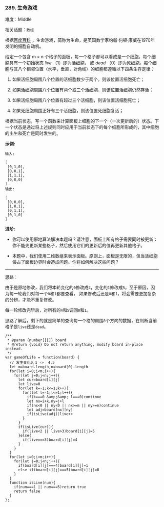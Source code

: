 ### 289. 生命游戏

难度：Middle

相关话题：`数组`

根据[百度百科](https://baike.baidu.com/item/%E7%94%9F%E5%91%BD%E6%B8%B8%E6%88%8F/2926434?fr=aladdin)
，生命游戏，简称为生命，是英国数学家约翰&middot;何顿&middot;康威在1970年发明的细胞自动机。



给定一个包含 m &times; n 个格子的面板，每一个格子都可以看成是一个细胞。每个细胞具有一个初始状态 *live* （1）即为活细胞， 或 *dead* （0）即为死细胞。每个细胞与其八个相邻位置（水平，垂直，对角线）的细胞都遵循以下四条生存定律：




1. 如果活细胞周围八个位置的活细胞数少于两个，则该位置活细胞死亡；

2. 如果活细胞周围八个位置有两个或三个活细胞，则该位置活细胞仍然存活；

3. 如果活细胞周围八个位置有超过三个活细胞，则该位置活细胞死亡；

4. 如果死细胞周围正好有三个活细胞，则该位置死细胞复活；





根据当前状态，写一个函数来计算面板上细胞的下一个（一次更新后的）状态。下一个状态是通过将上述规则同时应用于当前状态下的每个细胞所形成的，其中细胞的出生和死亡是同时发生的。



**示例:** 





```
输入:

[
 [0,1,0],
 [0,0,1],
 [1,1,1],
 [0,0,0]
]
输出:

[
 [0,0,0],
 [1,0,1],
 [0,1,1],
 [0,1,0]
]
```


**进阶:** 




* 你可以使用原地算法解决本题吗？请注意，面板上所有格子需要同时被更新：你不能先更新某些格子，然后使用它们的更新后的值再更新其他格子。

* 本题中，我们使用二维数组来表示面板。原则上，面板是无限的，但当活细胞侵占了面板边界时会造成问题。你将如何解决这些问题？






-----

思路：

由于是原地修改，我们将本轮变化的`0`修改成`4`，变化的`1`修改成`5`，至于原因，因为每一轮我们对每一个`0`和`1`都要查看，
如果修改后还是`0`和`1`，将会需要更加复杂的分辨，才能不重复修改。

每一轮修改完毕后，对所有的`4`和`5`调回`0`和`1`。

思路了解后，剩下的就是简单的查询每一个格的周围`8`个方向的数据，在判断当前格子是`live`还是`dead`。


```
/**
 * @param {number[][]} board
 * @return {void} Do not return anything, modify board in-place instead.
 */
var gameOfLife = function(board) {
  // 发生变化0,1 ->  4,5
  let m=board.length,n=board[0].length
  for(let i=0;i<m;i++){
    for(let j=0;j<n;j++){
      let cur=board[i][j]
      let live=0
      for(let k=-1;k<=1;k++){
        for(let l=-1;l<=1;l++){
          if(k===0 &amp;&amp; l===0)continue
          let nx=i+k,ny=j+l
          if(nx<0 || ny<0 || nx>=m || ny>=n)continue
          let adj=board[nx][ny]
          if(isLive(adj))live++
        }
      }
      if(isLive(cur)){
        if(live<2 || live>3)board[i][j]=5
      }else{
        if(live===3)board[i][j]=4
      }
    }
  }
  for(let i=0;i<m;i++){
    for(let j=0;j<n;j++){
      if(board[i][j]===4)board[i][j]=1
      else if(board[i][j]===5)board[i][j]=0
    }
  }
  function isLive(num){
    if(num===1 || num===5)return true
    return false
  }
};



```

